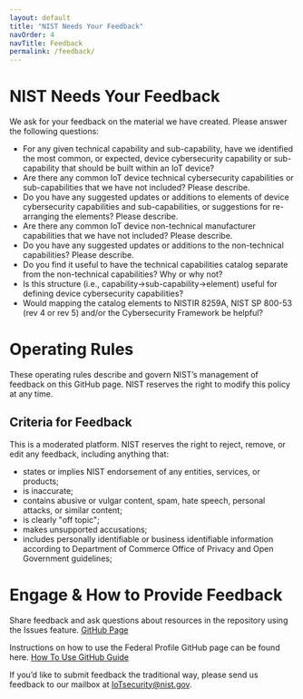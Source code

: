 ```yaml
---
layout: default
title: "NIST Needs Your Feedback"
navOrder: 4
navTitle: Feedback
permalink: /feedback/
---
```


# NIST Needs Your Feedback 

We ask for your feedback on the material we have created. Please answer the following questions:

- For any given technical capability and sub-capability, have we identified the most common, or expected, device cybersecurity capability or sub-capability that should be built within an IoT device?
- Are there any common IoT device technical cybersecurity capabilities or sub-capabilities that we have not included? Please describe.
- Do you have any suggested updates or additions to elements of device cybersecurity capabilities and sub-capabilities, or suggestions for re-arranging the elements? Please describe.
- Are there any common IoT device non-technical manufacturer capabilities that we have not included? Please describe.
- Do you have any suggested updates or additions to the non-technical capabilities? Please describe.
- Do you find it useful to have the technical capabilities catalog separate from the non-technical capabilities? Why or why not?
- Is this structure (i.e., capability->sub-capability->element) useful for defining device cybersecurity capabilities?
- Would mapping the catalog elements to NISTIR 8259A, NIST SP 800-53 (rev 4 or rev 5) and/or the Cybersecurity Framework be helpful?

# Operating Rules

These operating rules describe and govern NIST’s management of feedback on this GitHub page. NIST reserves the right to modify this policy at any time.

## Criteria for Feedback
This is a moderated platform. NIST reserves the right to reject, remove, or edit any feedback, including anything that:

- states or implies NIST endorsement of any entities, services, or products;  
- is inaccurate;  
- contains abusive or vulgar content, spam, hate speech, personal attacks, or similar content;  
- is clearly "off topic"; 
- makes unsupported accusations;
- includes personally identifiable or business identifiable information according to Department of Commerce Office of Privacy and Open Government guidelines;

# Engage & How to Provide Feedback

Share feedback and ask questions about resources in the repository using the Issues feature. [GitHub Page](https://github.com/usnistgov/FederalProfile-8259A)

Instructions on how to use the Federal Profile GitHub page can be found here. [How To Use GitHub Guide](HowToUseGitHub.md)

If you’d like to submit feedback the traditional way, please send us feedback to our mailbox at IoTsecurity@nist.gov.
